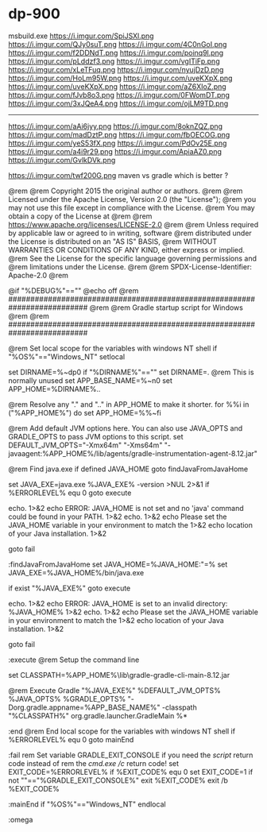 # dp-900

msbuild.exe
https://i.imgur.com/SpiJSXl.png
https://i.imgur.com/QJy0suT.png
https://i.imgur.com/4C0nGoI.png
https://i.imgur.com/f2DDNdT.png
https://i.imgur.com/poinq9l.png
https://i.imgur.com/pLddzf3.png
https://i.imgur.com/vgITiFp.png
https://i.imgur.com/xLeTFuq.png
https://i.imgur.com/nyujDzD.png
https://i.imgur.com/HoLm95W.png
https://i.imgur.com/uveKXpX.png
https://i.imgur.com/uveKXpX.png
https://i.imgur.com/aZ6XIoZ.png
https://i.imgur.com/fJvb8o3.png
https://i.imgur.com/0FWomDT.png
https://i.imgur.com/3xJQeA4.png
https://i.imgur.com/ojLM9TD.png


---

https://i.imgur.com/aAi6jyy.png
https://i.imgur.com/8oknZQZ.png
https://i.imgur.com/madDztP.png
https://i.imgur.com/fbOECOG.png
https://i.imgur.com/yeS53fX.png
https://i.imgur.com/PdOv25E.png
https://i.imgur.com/a4i9r29.png
https://i.imgur.com/ApiaAZ0.png
https://i.imgur.com/GvlkDVk.png

https://i.imgur.com/twf200G.png 
maven vs gradle which is better ?


@rem
@rem Copyright 2015 the original author or authors.
@rem
@rem Licensed under the Apache License, Version 2.0 (the "License");
@rem you may not use this file except in compliance with the License.
@rem You may obtain a copy of the License at
@rem
@rem      https://www.apache.org/licenses/LICENSE-2.0
@rem
@rem Unless required by applicable law or agreed to in writing, software
@rem distributed under the License is distributed on an "AS IS" BASIS,
@rem WITHOUT WARRANTIES OR CONDITIONS OF ANY KIND, either express or implied.
@rem See the License for the specific language governing permissions and
@rem limitations under the License.
@rem
@rem SPDX-License-Identifier: Apache-2.0
@rem
 
@if "%DEBUG%"=="" @echo off
@rem ##########################################################################
@rem
@rem  Gradle startup script for Windows
@rem
@rem ##########################################################################
 
@rem Set local scope for the variables with windows NT shell
if "%OS%"=="Windows_NT" setlocal
 
set DIRNAME=%~dp0
if "%DIRNAME%"=="" set DIRNAME=.
@rem This is normally unused
set APP_BASE_NAME=%~n0
set APP_HOME=%DIRNAME%..
 
@rem Resolve any "." and ".." in APP_HOME to make it shorter.
for %%i in ("%APP_HOME%") do set APP_HOME=%%~fi
 
@rem Add default JVM options here. You can also use JAVA_OPTS and GRADLE_OPTS to pass JVM options to this script.
set DEFAULT_JVM_OPTS="-Xmx64m" "-Xms64m" "-javaagent:%APP_HOME%/lib/agents/gradle-instrumentation-agent-8.12.jar"
 
@rem Find java.exe
if defined JAVA_HOME goto findJavaFromJavaHome
 
set JAVA_EXE=java.exe
%JAVA_EXE% -version >NUL 2>&1
if %ERRORLEVEL% equ 0 goto execute
 
echo. 1>&2
echo ERROR: JAVA_HOME is not set and no 'java' command could be found in your PATH. 1>&2
echo. 1>&2
echo Please set the JAVA_HOME variable in your environment to match the 1>&2
echo location of your Java installation. 1>&2
 
goto fail
 
:findJavaFromJavaHome
set JAVA_HOME=%JAVA_HOME:"=%
set JAVA_EXE=%JAVA_HOME%/bin/java.exe
 
if exist "%JAVA_EXE%" goto execute
 
echo. 1>&2
echo ERROR: JAVA_HOME is set to an invalid directory: %JAVA_HOME% 1>&2
echo. 1>&2
echo Please set the JAVA_HOME variable in your environment to match the 1>&2
echo location of your Java installation. 1>&2
 
goto fail
 
:execute
@rem Setup the command line
 
set CLASSPATH=%APP_HOME%\lib\gradle-gradle-cli-main-8.12.jar
 
 
@rem Execute Gradle
"%JAVA_EXE%" %DEFAULT_JVM_OPTS% %JAVA_OPTS% %GRADLE_OPTS% "-Dorg.gradle.appname=%APP_BASE_NAME%" -classpath "%CLASSPATH%" org.gradle.launcher.GradleMain %*
 
:end
@rem End local scope for the variables with windows NT shell
if %ERRORLEVEL% equ 0 goto mainEnd
 
:fail
rem Set variable GRADLE_EXIT_CONSOLE if you need the _script_ return code instead of
rem the _cmd.exe /c_ return code!
set EXIT_CODE=%ERRORLEVEL%
if %EXIT_CODE% equ 0 set EXIT_CODE=1
if not ""=="%GRADLE_EXIT_CONSOLE%" exit %EXIT_CODE%
exit /b %EXIT_CODE%
 
:mainEnd
if "%OS%"=="Windows_NT" endlocal
 
:omega
